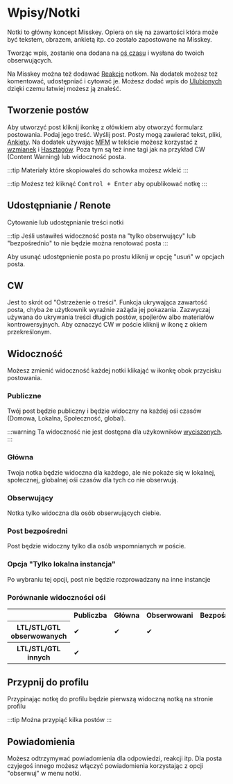 # Wpisy/Notki

Notki to główny koncept Misskey. Opiera on się na zawartości która może być tekstem, obrazem, ankietą itp. co zostało zapostowane na Misskey.

Tworząc wpis, zostanie ona dodana na [oś czasu](./timeline) i wysłana do twoich obserwujących.

Na Misskey można też dodawać [Reakcje](./reaction) notkom. Na dodatek możesz też komentować, udostępniać i cytować je.
Możesz dodać wpis do [Ulubionych](./favorite) dzięki czemu łatwiej możesz ją znaleść.

## Tworzenie postów

Aby utworzyć post kliknij ikonkę z ołówkiem aby otworzyć formularz postowania. Podaj jego treść. Wyślij post. Posty mogą zawierać tekst, pliki, [Ankiety](./poll). Na dodatek używając [MFM](./mfm) w tekście możesz korzystać z [wzmianek](./mention) i [Hasztagów](./hashtag). Poza tym są też inne tagi jak na przykład CW (Content Warning) lub widoczność posta.

:::tip
Materiały które skopiowałeś do schowka możesz wkleić
:::

:::tip
Możesz też kliknąć <kbd class="key">Control + Enter</kbd> aby opublikować notkę
:::

## Udostępnianie / Renote

Cytowanie lub udostępnianie treści notki

:::tip
Jeśli ustawiłeś widoczność posta na "tylko obserwujący" lub "bezpośrednio" to nie będzie można renotować posta
:::

Aby usunąć udostępnienie posta po prostu kliknij w opcję "usuń" w opcjach posta.

## CW

Jest to skrót od "Ostrzeżenie o treści". Funkcja ukrywająca zawartość posta, chyba że użytkownik wyraźnie zażąda jej pokazania. Zazwyczaj używana do ukrywania treści długich postów, spojlerów albo materiałów kontrowersyjnych. Aby oznaczyć CW w poście kliknij w ikonę z okiem przekreślonym.

## Widoczność

Możesz zmienić widoczność każdej notki klikająć w ikonkę obok przycisku postowania.

### Publiczne

Twój post będzie publiczny i będzie widoczny na każdej ośi czasów (Domowa, Lokalna, Społeczność, global).

:::warning
Ta widoczność nie jest dostępna dla użykowników <a href="./silence">wyciszonych</a>.
:::

### Główna

Twoja notka będzie widoczna dla każdego, ale nie pokaże się w lokalnej, społecznej, globalnej ośi czasów dla tych co nie obserwują.

### Obserwujący

Notka tylko widoczna dla osób obserwujących ciebie.

### Post bezpośredni

Post będzie widoczny tylko dla osób wspomnianych w poście.

### Opcja "Tylko lokalna instancja"

Po wybraniu tej opcji, post nie będzie rozprowadzany na inne instancje

### Porównanie widoczności ośi

<table>
    <tr><th></th><th>Publiczba</th><th>Główna</th><th>Obserwowani</th><th>Bezpośrednio</th></tr>
    <tr><th>LTL/STL/GTL obserwowanych</th><td>✔</td><td>✔</td><td>✔</td><td></td></tr>
    <tr><th>LTL/STL/GTL innych</th><td>✔</td><td></td><td></td><td></td></tr>
</table>

## Przypnij do profilu

Przypinając notkę do profilu będzie pierwszą widoczną notką na stronie profilu

:::tip
Można przypiąć kilka postów
:::

## Powiadomienia

Możesz odtrzymywać powiadomienia dla odpowiedzi, reakcji itp. Dla posta czyjegoś innego możesz włączyć powiadomienia korzystając z opcji "obserwuj" w menu notki.
